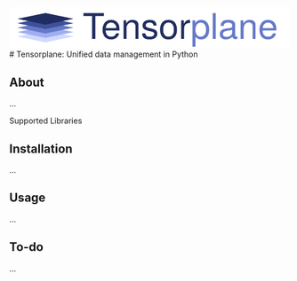 

<div align="center">
  <img src="/.github/logo.svg"><br>
</div>
# Tensorplane: Unified data management in Python


## About


...

Supported Libraries

## Installation

...

## Usage

...

## To-do

...
